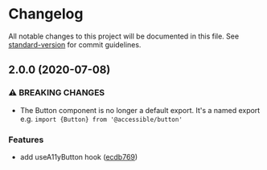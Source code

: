 # Changelog

All notable changes to this project will be documented in this file. See [standard-version](https://github.com/conventional-changelog/standard-version) for commit guidelines.

## 2.0.0 (2020-07-08)

### ⚠ BREAKING CHANGES

- The Button component is no longer a default export. It's a named export e.g.
  `import {Button} from '@accessible/button'`

### Features

- add useA11yButton hook ([ecdb769](https://github.com/accessible-ui/button/commit/ecdb76915d69b95d90b9a45701e715d18fd73704))
